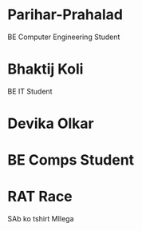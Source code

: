 # Parihar-Prahalad
BE Computer Engineering Student
# Bhaktij Koli
BE IT Student
# Devika  Olkar
BE Comps Student
=======
# RAT Race  
SAb ko tshirt MIlega
